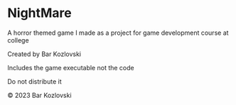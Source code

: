 # NightMare
A horror themed game I made as a project for game development course at college

Created by Bar Kozlovski

Includes the game executable not the code

Do not distribute it

© 2023 Bar Kozlovski
